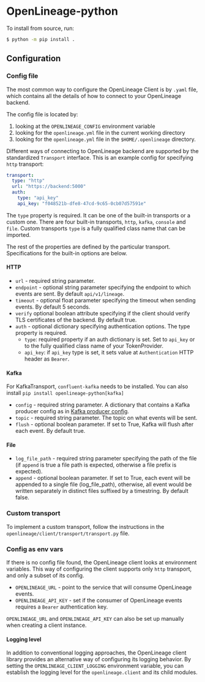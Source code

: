 # OpenLineage-python

To install from source, run:

```bash
$ python -m pip install .
```

## Configuration
### Config file

The most common way to configure the OpenLineage Client is by `.yaml` file, which contains all the
details of how to connect to your OpenLineage backend.

The config file is located by:
1) looking at the `OPENLINEAGE_CONFIG` environment variable
2) looking for the `openlineage.yml` file in the current working directory
3) looking for the `openlineage.yml` file in the `$HOME/.openlineage` directory.

Different ways of connecting to OpenLineage backend are supported
by the standardized `Transport` interface.
This is an example config for specifying `http` transport:

```yaml
transport:
  type: "http"
  url: "https://backend:5000"
  auth:
    type: "api_key"
    api_key: "f048521b-dfe8-47cd-9c65-0cb07d57591e"
```

The `type` property is required. It can be one of the built-in transports or a custom one.
There are four built-in transports, `http`, `kafka`, `console` and `file`.
Custom transports `type` is a fully qualified class name that can be imported.

The rest of the properties are defined by the particular transport.
Specifications for the built-in options are below.

#### HTTP

* `url` - required string parameter.
* `endpoint` - optional string parameter specifying the endpoint to which events are sent. By default `api/v1/lineage`.
* `timeout` - optional float parameter specifying the timeout when sending events. By default 5 seconds.
* `verify` optional boolean attribute specifying if the client should verify TLS certificates of the backend. By default true.
* `auth` - optional dictionary specifying authentication options. The type property is required.
    * `type`: required property if an auth dictionary is set. Set to `api_key` or to the fully qualified class name of your TokenProvider.
    * `api_key`: if `api_key` type is set, it sets value at `Authentication` HTTP header as `Bearer`.

#### Kafka

For KafkaTransport, `confluent-kafka` needs to be installed.
You can also install `pip install openlineage-python[kafka]`

* `config` - required string parameter. A dictionary that contains a Kafka producer config as in [Kafka producer config](https://docs.confluent.io/platform/current/clients/confluent-kafka-python/html/index.html#kafka-client-configuration).
* `topic` - required string parameter. The topic on what events will be sent.
* `flush` - optional boolean parameter. If set to True, Kafka will flush after each event. By default true.

#### File

* `log_file_path` - required string parameter specifying the path of the file (if `append` is true a file path is expected, otherwise a file prefix is expected).
* `append` - optional boolean parameter. If set to True, each event will be appended to a single file (log_file_path), otherwise, all event would be written separately in distinct files suffixed by a timestring. By default false.

### Custom transport

To implement a custom transport, follow the instructions in the `openlineage/client/transport/transport.py` file.

### Config as env vars

If there is no config file found, the OpenLineage client looks at environment variables.
This way of configuring the client supports only `http` transport, and only a subset of its config.

* `OPENLINEAGE_URL` - point to the service that will consume OpenLineage events.
* `OPENLINEAGE_API_KEY` - set if the consumer of OpenLineage events requires a `Bearer` authentication key.

`OPENLINEAGE_URL` and `OPENLINEAGE_API_KEY` can also be set up manually when creating a client instance.

#### Logging level
In addition to conventional logging approaches, the OpenLineage client library provides an alternative way of configuring its logging behavior. By setting the `OPENLINEAGE_CLIENT_LOGGING` environment variable, you can establish the logging level for the `openlineage.client` and its child modules.
